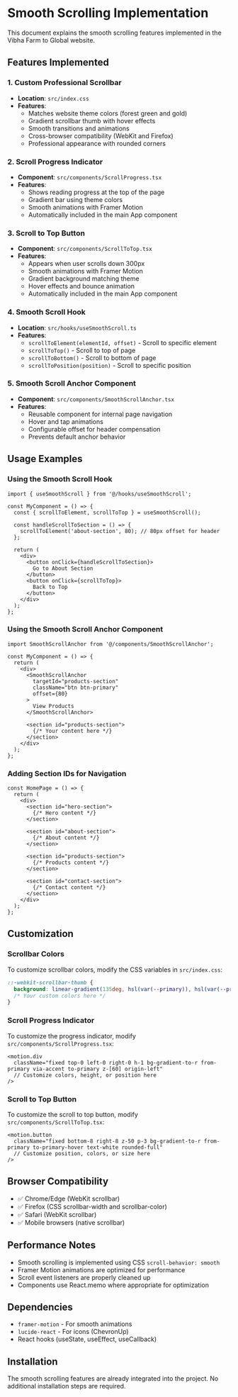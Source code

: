 # Smooth Scrolling Implementation

This document explains the smooth scrolling features implemented in the Vibha Farm to Global website.

## Features Implemented

### 1. Custom Professional Scrollbar
- **Location**: `src/index.css`
- **Features**:
  - Matches website theme colors (forest green and gold)
  - Gradient scrollbar thumb with hover effects
  - Smooth transitions and animations
  - Cross-browser compatibility (WebKit and Firefox)
  - Professional appearance with rounded corners

### 2. Scroll Progress Indicator
- **Component**: `src/components/ScrollProgress.tsx`
- **Features**:
  - Shows reading progress at the top of the page
  - Gradient bar using theme colors
  - Smooth animations with Framer Motion
  - Automatically included in the main App component

### 3. Scroll to Top Button
- **Component**: `src/components/ScrollToTop.tsx`
- **Features**:
  - Appears when user scrolls down 300px
  - Smooth animations with Framer Motion
  - Gradient background matching theme
  - Hover effects and bounce animation
  - Automatically included in the main App component

### 4. Smooth Scroll Hook
- **Location**: `src/hooks/useSmoothScroll.ts`
- **Features**:
  - `scrollToElement(elementId, offset)` - Scroll to specific element
  - `scrollToTop()` - Scroll to top of page
  - `scrollToBottom()` - Scroll to bottom of page
  - `scrollToPosition(position)` - Scroll to specific position

### 5. Smooth Scroll Anchor Component
- **Component**: `src/components/SmoothScrollAnchor.tsx`
- **Features**:
  - Reusable component for internal page navigation
  - Hover and tap animations
  - Configurable offset for header compensation
  - Prevents default anchor behavior

## Usage Examples

### Using the Smooth Scroll Hook

```tsx
import { useSmoothScroll } from '@/hooks/useSmoothScroll';

const MyComponent = () => {
  const { scrollToElement, scrollToTop } = useSmoothScroll();

  const handleScrollToSection = () => {
    scrollToElement('about-section', 80); // 80px offset for header
  };

  return (
    <div>
      <button onClick={handleScrollToSection}>
        Go to About Section
      </button>
      <button onClick={scrollToTop}>
        Back to Top
      </button>
    </div>
  );
};
```

### Using the Smooth Scroll Anchor Component

```tsx
import SmoothScrollAnchor from '@/components/SmoothScrollAnchor';

const MyComponent = () => {
  return (
    <div>
      <SmoothScrollAnchor 
        targetId="products-section" 
        className="btn btn-primary"
        offset={80}
      >
        View Products
      </SmoothScrollAnchor>
      
      <section id="products-section">
        {/* Your content here */}
      </section>
    </div>
  );
};
```

### Adding Section IDs for Navigation

```tsx
const HomePage = () => {
  return (
    <div>
      <section id="hero-section">
        {/* Hero content */}
      </section>
      
      <section id="about-section">
        {/* About content */}
      </section>
      
      <section id="products-section">
        {/* Products content */}
      </section>
      
      <section id="contact-section">
        {/* Contact content */}
      </section>
    </div>
  );
};
```

## Customization

### Scrollbar Colors
To customize scrollbar colors, modify the CSS variables in `src/index.css`:

```css
::-webkit-scrollbar-thumb {
  background: linear-gradient(135deg, hsl(var(--primary)), hsl(var(--primary-hover)));
  /* Your custom colors here */
}
```

### Scroll Progress Indicator
To customize the progress indicator, modify `src/components/ScrollProgress.tsx`:

```tsx
<motion.div
  className="fixed top-0 left-0 right-0 h-1 bg-gradient-to-r from-primary via-accent to-primary z-[60] origin-left"
  // Customize colors, height, or position here
/>
```

### Scroll to Top Button
To customize the scroll to top button, modify `src/components/ScrollToTop.tsx`:

```tsx
<motion.button
  className="fixed bottom-8 right-8 z-50 p-3 bg-gradient-to-r from-primary to-primary-hover text-white rounded-full"
  // Customize position, colors, or size here
/>
```

## Browser Compatibility

- ✅ Chrome/Edge (WebKit scrollbar)
- ✅ Firefox (CSS scrollbar-width and scrollbar-color)
- ✅ Safari (WebKit scrollbar)
- ✅ Mobile browsers (native scrollbar)

## Performance Notes

- Smooth scrolling is implemented using CSS `scroll-behavior: smooth`
- Framer Motion animations are optimized for performance
- Scroll event listeners are properly cleaned up
- Components use React.memo where appropriate for optimization

## Dependencies

- `framer-motion` - For smooth animations
- `lucide-react` - For icons (ChevronUp)
- React hooks (useState, useEffect, useCallback)

## Installation

The smooth scrolling features are already integrated into the project. No additional installation steps are required.
